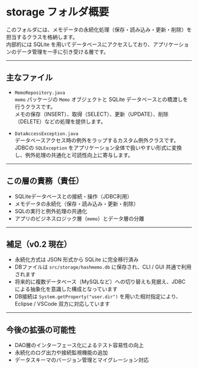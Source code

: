 # storage フォルダ概要

このフォルダには、メモデータの永続化処理（保存・読み込み・更新・削除）を担当するクラスを格納します。  
内部的には SQLite を用いてデータベースにアクセスしており、アプリケーションのデータ管理を一手に引き受ける層です。

---

## 主なファイル

- `MemoRepository.java`  
  `memo` パッケージの `Memo` オブジェクトと SQLite データベースとの橋渡しを行うクラスです。  
  メモの保存（INSERT）、取得（SELECT）、更新（UPDATE）、削除（DELETE）などの処理を提供します。

- `DataAccessException.java`  
  データベースアクセス時の例外をラップするカスタム例外クラスです。  
  JDBCの `SQLException` をアプリケーション全体で扱いやすい形式に変換し、例外処理の共通化と可読性向上に寄与します。

---

## この層の責務（責任）

- SQLiteデータベースとの接続・操作（JDBC利用）
- メモデータの永続化（保存・読み込み・更新・削除）
- SQLの実行と例外処理の共通化
- アプリのビジネスロジック層（`memo`）とデータ層の分離

---

## 補足（v0.2 現在）

- 永続化方式は JSON 形式から SQLite に完全移行済み
- DBファイルは `src/storage/hashmemo.db` に保存され、CLI / GUI 共通で利用されます
- 将来的に複数データベース（MySQLなど）への切り替えも見据え、JDBC による抽象化を意識した構成となっています
- DB接続は `System.getProperty("user.dir")` を用いた相対指定により、Eclipse / VSCode 双方に対応しています

---

## 今後の拡張の可能性

- DAO層のインターフェース化によるテスト容易性の向上
- 永続化のログ出力や接続監視機能の追加
- データスキーマのバージョン管理とマイグレーション対応
